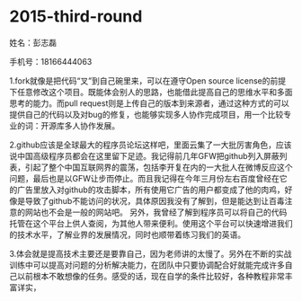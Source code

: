 # 2015-third-round

姓名：彭志磊

手机号：18166444063

1.fork就像是把代码“叉”到自己碗里来，可以在遵守Open source license的前提下任意修改这个项目。既能体会别人的思路，也能借此提高自己的思维水平和多面思考的能力。而pull request则是上传自己的版本到来源者，通过这种方式的可以提供自己的代码以及对bug的修复，也能够实现多人协作完成项目，用一个比较专业的词：开源库多人协作发展。

2.github应该是全球最大的程序员论坛这样吧，里面云集了一大批厉害角色，应该说中国高级程序员都会在这里留下足迹。我记得前几年GFW把github列入屏蔽列表，引起了整个中国互联网界的震荡，包括李开复在内的一大批人在微博反应这个问题，最后也是以GFW让步而停止。而且我记得在今年三月份左右百度曾经在它的广告里放入对github的攻击脚本，所有使用它广告的用户都变成了他的肉鸡，好像是导致了github不能访问的状况，具体原因我没有了解到，但是能达到让百毒注意的网站也不会是一般的网站吧。
另外，我曾经了解到程序员可以将自己的代码托管在这个平台上供人查阅，为其他人带来便利。使用这个平台可以快速增进我们的技术水平，了解业界的发展情况，同时也顺带着练习我们的英语。

3.体会就是提高技术主要还是要靠自己，因为老师讲的太慢了。另外在不断的实战训练中可以提高对问题的分析解决能力，在团队中只要协调配合好就能完成许多自己以前根本不敢想像的任务。感受的话，现在自学的条件比较好，各种教程非常丰富详实，
